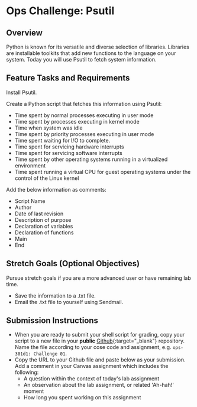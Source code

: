 # Ops Challenge: Psutil 

## Overview

Python is known for its versatile and diverse selection of libraries. Libraries are installable toolkits that add new functions to the language on your system. Today you will use Psutil to fetch system information.

## Feature Tasks and Requirements

Install Psutil.

Create a Python script that fetches this information using Psutil:
- Time spent by normal processes executing in user mode
- Time spent by processes executing in kernel mode
- Time when system was idle
- Time spent by priority processes executing in user mode
- Time spent waiting for I/O to complete.
- Time spent for servicing hardware interrupts
- Time spent for servicing software interrupts
- Time spent by other operating systems running in a virtualized environment
- Time spent running a virtual CPU for guest operating systems under the control of the Linux kernel

Add the below information as comments:

- Script Name
- Author
- Date of last revision
- Description of purpose
- Declaration of variables
- Declaration of functions
- Main
- End 

## Stretch Goals (Optional Objectives)

Pursue stretch goals if you are a more advanced user or have remaining lab time.

- Save the information to a .txt file.
- Email the .txt file to yourself using Sendmail.

## Submission Instructions

- When you are ready to submit your shell script for grading, copy your script to a new file in your **public** [Github](https://github.com/){:target="_blank"} repository. Name the file according to your cose code and assignment, e.g. `ops-301d1: Challenge 01`.
- Copy the URL to your Github file and paste below as your submission. Add a comment in your Canvas assignment which includes the following:
    - A question within the context of today's lab assignment
    - An observation about the lab assignment, or related 'Ah-hah!' moment
    - How long you spent working on this assignment




